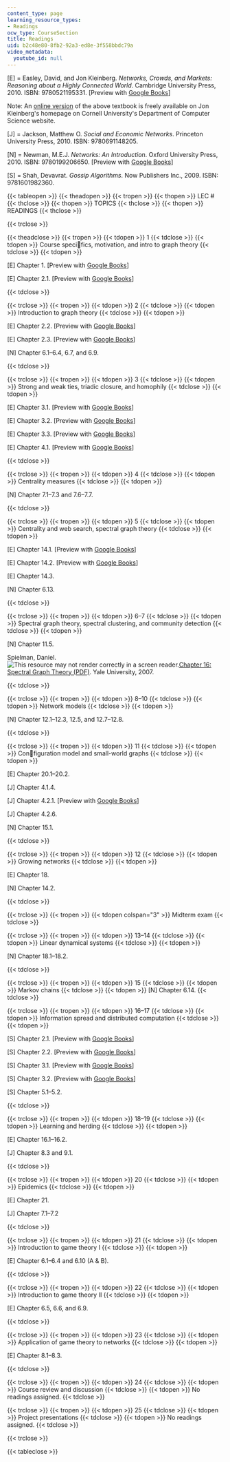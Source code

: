 ```yaml
---
content_type: page
learning_resource_types:
- Readings
ocw_type: CourseSection
title: Readings
uid: b2c48e80-8fb2-92a3-ed8e-3f558bbdc79a
video_metadata:
  youtube_id: null
---
```


\[E\] = Easley, David, and Jon Kleinberg. _Networks, Crowds, and Markets: Reasoning about a Highly Connected World_. Cambridge University Press, 2010. ISBN: 9780521195331. \[Preview with [Google Books](https://books.google.com/books?id=atfCl2agdi8C&pg=PAfrontcover#v=onepage&q&f=false)\]

Note: An [online version](https://www.cs.cornell.edu/home/kleinber/networks-book/) of the above textbook is freely available on Jon Kleinberg's homepage on Cornell University's Department of Computer Science website.

\[J\] = Jackson, Matthew O. _Social and Economic Networks_. Princeton University Press, 2010. ISBN: 9780691148205.

\[N\] = Newman, M.E.J. _Networks: An Introduction_. Oxford University Press, 2010. ISBN: 9780199206650. \[Preview with [Google Books](https://books.google.com/books?id=LrFaU4XCsUoC&pg=PAfrontcover#v=onepage&q&f=false)\]

\[S\] = Shah, Devavrat. _Gossip Algorithms_. Now Publishers Inc., 2009. ISBN: 9781601982360.

{{< tableopen >}}
{{< theadopen >}}
{{< tropen >}}
{{< thopen >}}
LEC #
{{< thclose >}}
{{< thopen >}}
TOPICS
{{< thclose >}}
{{< thopen >}}
READINGS
{{< thclose >}}

{{< trclose >}}

{{< theadclose >}}
{{< tropen >}}
{{< tdopen >}}
1
{{< tdclose >}}
{{< tdopen >}}
Course specifics, motivation, and intro to graph theory
{{< tdclose >}}
{{< tdopen >}}


\[E\] Chapter 1. \[Preview with [Google Books](https://books.google.com/books?id=atfCl2agdi8C&pg=PA1=onepage#v=onepage&q&f=false)\]

\[E\] Chapter 2.1. \[Preview with [Google Books](https://books.google.com/books?id=atfCl2agdi8C&pg=PA21=onepage#v=onepage&q&f=false)\]


{{< tdclose >}}

{{< trclose >}}
{{< tropen >}}
{{< tdopen >}}
2
{{< tdclose >}}
{{< tdopen >}}
Introduction to graph theory
{{< tdclose >}}
{{< tdopen >}}


\[E\] Chapter 2.2. \[Preview with [Google Books](https://books.google.com/books?id=atfCl2agdi8C&pg=PA23=onepage#v=onepage&q&f=false)\]

\[E\] Chapter 2.3. \[Preview with [Google Books](https://books.google.com/books?id=atfCl2agdi8C&pg=PA29=onepage#v=onepage&q&f=false)\]

\[N\] Chapter 6.1–6.4, 6.7, and 6.9.


{{< tdclose >}}

{{< trclose >}}
{{< tropen >}}
{{< tdopen >}}
3
{{< tdclose >}}
{{< tdopen >}}
Strong and weak ties, triadic closure, and homophily
{{< tdclose >}}
{{< tdopen >}}


\[E\] Chapter 3.1. \[Preview with [Google Books](https://books.google.com/books?id=atfCl2agdi8C&pg=PA44=onepage#v=onepage&q&f=false)\]

\[E\] Chapter 3.2. \[Preview with [Google Books](https://books.google.com/books?id=atfCl2agdi8C&pg=PA46=onepage#v=onepage&q&f=false)\]

\[E\] Chapter 3.3. \[Preview with [Google Books](https://books.google.com/books?id=atfCl2agdi8C&pg=PA51=onepage#v=onepage&q&f=false)\]

\[E\] Chapter 4.1. \[Preview with [Google Books](https://books.google.com/books?id=atfCl2agdi8C&pg=PA77=onepage#v=onepage&q&f=false)\]


{{< tdclose >}}

{{< trclose >}}
{{< tropen >}}
{{< tdopen >}}
4
{{< tdclose >}}
{{< tdopen >}}
Centrality measures
{{< tdclose >}}
{{< tdopen >}}


\[N\] Chapter 7.1–7.3 and 7.6–7.7.


{{< tdclose >}}

{{< trclose >}}
{{< tropen >}}
{{< tdopen >}}
5
{{< tdclose >}}
{{< tdopen >}}
Centrality and web search, spectral graph theory
{{< tdclose >}}
{{< tdopen >}}


\[E\] Chapter 14.1. \[Preview with [Google Books](https://books.google.com/books?id=atfCl2agdi8C&pg=PA351=onepage#v=onepage&q&f=false)\]

\[E\] Chapter 14.2. \[Preview with [Google Books](https://books.google.com/books?id=atfCl2agdi8C&pg=PA353=onepage#v=onepage&q&f=false)\]

\[E\] Chapter 14.3. 

\[N\] Chapter 6.13.


{{< tdclose >}}

{{< trclose >}}
{{< tropen >}}
{{< tdopen >}}
6–7
{{< tdclose >}}
{{< tdopen >}}
Spectral graph theory, spectral clustering, and community detection
{{< tdclose >}}
{{< tdopen >}}


\[N\] Chapter 11.5. 

Spielman, Daniel. ![This resource may not render correctly in a screen reader.](/images/inacessible.gif)[Chapter 16: Spectral Graph Theory (PDF)](http://www.cs.yale.edu/homes/spielman/PAPERS/SGTChapter.pdf). Yale University, 2007.


{{< tdclose >}}

{{< trclose >}}
{{< tropen >}}
{{< tdopen >}}
8–10
{{< tdclose >}}
{{< tdopen >}}
Network models
{{< tdclose >}}
{{< tdopen >}}


\[N\] Chapter 12.1–12.3, 12.5, and 12.7–12.8.


{{< tdclose >}}

{{< trclose >}}
{{< tropen >}}
{{< tdopen >}}
11
{{< tdclose >}}
{{< tdopen >}}
Configuration model and small-world graphs
{{< tdclose >}}
{{< tdopen >}}


\[E\] Chapter 20.1–20.2.

\[J\] Chapter 4.1.4.

\[J\] Chapter 4.2.1. \[Preview with [Google Books](https://books.google.com/books?id=bJbuD2XH1_oC&pg=PA86=onepage#v=onepage&q&f=false)\]

\[J\] Chapter 4.2.6. 

\[N\] Chapter 15.1.


{{< tdclose >}}

{{< trclose >}}
{{< tropen >}}
{{< tdopen >}}
12
{{< tdclose >}}
{{< tdopen >}}
Growing networks
{{< tdclose >}}
{{< tdopen >}}


\[E\] Chapter 18.  

\[N\] Chapter 14.2.


{{< tdclose >}}

{{< trclose >}}
{{< tropen >}}
{{< tdopen colspan="3" >}}
Midterm exam
{{< tdclose >}}

{{< trclose >}}
{{< tropen >}}
{{< tdopen >}}
13–14
{{< tdclose >}}
{{< tdopen >}}
Linear dynamical systems
{{< tdclose >}}
{{< tdopen >}}


﻿\[N\] Chapter 18.1–18.2.  


{{< tdclose >}}

{{< trclose >}}
{{< tropen >}}
{{< tdopen >}}
15
{{< tdclose >}}
{{< tdopen >}}
Markov chains
{{< tdclose >}}
{{< tdopen >}}
﻿\[N\] Chapter 6.14.﻿
{{< tdclose >}}

{{< trclose >}}
{{< tropen >}}
{{< tdopen >}}
16–17
{{< tdclose >}}
{{< tdopen >}}
Information spread and distributed computation
{{< tdclose >}}
{{< tdopen >}}


\[S\] Chapter 2.1. \[Preview with [Google Books](https://books.google.com/books?id=EVBoyrxHp_wC&pg=PA9=onepage#v=onepage&q&f=false)\]

\[S\] Chapter 2.2. \[Preview with [Google Books](https://books.google.com/books?id=EVBoyrxHp_wC&pg=PA11=onepage#v=onepage&q&f=false)\]

\[S\] Chapter 3.1. \[Preview with [Google Books](https://books.google.com/books?id=EVBoyrxHp_wC&pg=PA21=onepage#v=onepage&q&f=false)\]

\[S\] Chapter 3.2. \[Preview with [Google Books](https://books.google.com/books?id=EVBoyrxHp_wC&pg=PA22=onepage#v=onepage&q&f=false)\]

\[S\] Chapter 5.1–5.2. 


{{< tdclose >}}

{{< trclose >}}
{{< tropen >}}
{{< tdopen >}}
18–19
{{< tdclose >}}
{{< tdopen >}}
Learning and herding
{{< tdclose >}}
{{< tdopen >}}


\[E\] Chapter 16.1–16.2.

\[J\] Chapter 8.3 and 9.1.


{{< tdclose >}}

{{< trclose >}}
{{< tropen >}}
{{< tdopen >}}
20
{{< tdclose >}}
{{< tdopen >}}
Epidemics
{{< tdclose >}}
{{< tdopen >}}


\[E\] Chapter 21.

\[J\] Chapter 7.1–7.2


{{< tdclose >}}

{{< trclose >}}
{{< tropen >}}
{{< tdopen >}}
21
{{< tdclose >}}
{{< tdopen >}}
Introduction to game theory I
{{< tdclose >}}
{{< tdopen >}}


\[E\] Chapter 6.1–6.4 and 6.10 (A & B).


{{< tdclose >}}

{{< trclose >}}
{{< tropen >}}
{{< tdopen >}}
22
{{< tdclose >}}
{{< tdopen >}}
Introduction to game theory II
{{< tdclose >}}
{{< tdopen >}}


\[E\] Chapter 6.5, 6.6, and 6.9.


{{< tdclose >}}

{{< trclose >}}
{{< tropen >}}
{{< tdopen >}}
23
{{< tdclose >}}
{{< tdopen >}}
Application of game theory to networks
{{< tdclose >}}
{{< tdopen >}}


\[E\] Chapter 8.1–8.3. 


{{< tdclose >}}

{{< trclose >}}
{{< tropen >}}
{{< tdopen >}}
24
{{< tdclose >}}
{{< tdopen >}}
Course review and discussion
{{< tdclose >}}
{{< tdopen >}}
No readings assigned.
{{< tdclose >}}

{{< trclose >}}
{{< tropen >}}
{{< tdopen >}}
25
{{< tdclose >}}
{{< tdopen >}}
Project presentations
{{< tdclose >}}
{{< tdopen >}}
No readings assigned.
{{< tdclose >}}

{{< trclose >}}

{{< tableclose >}}